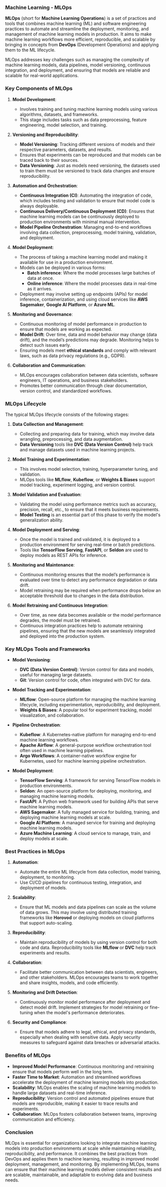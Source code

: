 ### **Machine Learning - MLOps**

**MLOps** (short for **Machine Learning Operations**) is a set of practices and tools that combines machine learning (ML) and software engineering practices to automate and streamline the deployment, monitoring, and management of machine learning models in production. It aims to make machine learning workflows more efficient, reproducible, and scalable by bringing in concepts from **DevOps** (Development Operations) and applying them to the ML lifecycle.

MLOps addresses key challenges such as managing the complexity of machine learning models, data pipelines, model versioning, continuous integration, and deployment, and ensuring that models are reliable and scalable for real-world applications.

### **Key Components of MLOps**

1. **Model Development**:
   - Involves training and tuning machine learning models using various algorithms, datasets, and frameworks.
   - This stage includes tasks such as data preprocessing, feature engineering, model selection, and training.

2. **Versioning and Reproducibility**:
   - **Model Versioning**: Tracking different versions of models and their respective parameters, datasets, and results.
   - Ensures that experiments can be reproduced and that models can be traced back to their sources.
   - **Data Versioning**: Just as models need versioning, the datasets used to train them must be versioned to track data changes and ensure reproducibility.

3. **Automation and Orchestration**:
   - **Continuous Integration (CI)**: Automating the integration of code, which includes testing and validation to ensure that model code is always deployable.
   - **Continuous Delivery/Continuous Deployment (CD)**: Ensures that machine learning models can be continuously deployed to production environments with minimal manual intervention.
   - **Model Pipeline Orchestration**: Managing end-to-end workflows involving data collection, preprocessing, model training, validation, and deployment.

4. **Model Deployment**:
   - The process of taking a machine learning model and making it available for use in a production environment.
   - Models can be deployed in various forms:
     - **Batch inference**: Where the model processes large batches of data at once.
     - **Online inference**: Where the model processes data in real-time as it arrives.
   - Deployment may involve setting up endpoints (APIs) for model inference, containerization, and using cloud services like **AWS Sagemaker**, **Google AI Platform**, or **Azure ML**.

5. **Monitoring and Governance**:
   - Continuous monitoring of model performance in production to ensure that models are working as expected.
   - **Model Drift**: Over time, data and model behavior may change (data drift), and the model’s predictions may degrade. Monitoring helps to detect such issues early.
   - Ensuring models meet **ethical standards** and comply with relevant laws, such as data privacy regulations (e.g., GDPR).

6. **Collaboration and Communication**:
   - MLOps encourages collaboration between data scientists, software engineers, IT operations, and business stakeholders.
   - Promotes better communication through clear documentation, version control, and standardized workflows.

### **MLOps Lifecycle**

The typical MLOps lifecycle consists of the following stages:

1. **Data Collection and Management**:
   - Collecting and preparing data for training, which may involve data wrangling, preprocessing, and data augmentation.
   - **Data Versioning** tools like **DVC (Data Version Control)** help track and manage datasets used in machine learning projects.

2. **Model Training and Experimentation**:
   - This involves model selection, training, hyperparameter tuning, and validation.
   - MLOps tools like **MLflow**, **Kubeflow**, or **Weights & Biases** support model tracking, experiment logging, and version control.

3. **Model Validation and Evaluation**:
   - Validating the model using performance metrics such as accuracy, precision, recall, etc., to ensure that it meets business requirements.
   - **Model Testing** is an essential part of this phase to verify the model's generalization ability.

4. **Model Deployment and Serving**:
   - Once the model is trained and validated, it is deployed to a production environment for serving real-time or batch predictions.
   - Tools like **TensorFlow Serving**, **FastAPI**, or **Seldon** are used to deploy models as REST APIs for inference.

5. **Monitoring and Maintenance**:
   - Continuous monitoring ensures that the model’s performance is evaluated over time to detect any performance degradation or data drift.
   - Model retraining may be required when performance drops below an acceptable threshold due to changes in the data distribution.

6. **Model Retraining and Continuous Integration**:
   - Over time, as new data becomes available or the model performance degrades, the model must be retrained.
   - Continuous integration practices help to automate retraining pipelines, ensuring that the new models are seamlessly integrated and deployed into the production system.

### **Key MLOps Tools and Frameworks**

- **Model Versioning**: 
   - **DVC (Data Version Control)**: Version control for data and models, useful for managing large datasets.
   - **Git**: Version control for code, often integrated with DVC for data.

- **Model Tracking and Experimentation**: 
   - **MLflow**: Open-source platform for managing the machine learning lifecycle, including experimentation, reproducibility, and deployment.
   - **Weights & Biases**: A popular tool for experiment tracking, model visualization, and collaboration.

- **Pipeline Orchestration**: 
   - **Kubeflow**: A Kubernetes-native platform for managing end-to-end machine learning workflows.
   - **Apache Airflow**: A general-purpose workflow orchestration tool often used in machine learning pipelines.
   - **Argo Workflows**: A container-native workflow engine for Kubernetes, used for machine learning pipeline orchestration.

- **Model Deployment**:
   - **TensorFlow Serving**: A framework for serving TensorFlow models in production environments.
   - **Seldon**: An open-source platform for deploying, monitoring, and managing machine learning models.
   - **FastAPI**: A Python web framework used for building APIs that serve machine learning models.
   - **AWS Sagemaker**: A fully managed service for building, training, and deploying machine learning models at scale.
   - **Google AI Platform**: A managed service for training and deploying machine learning models.
   - **Azure Machine Learning**: A cloud service to manage, train, and deploy models at scale.

### **Best Practices in MLOps**

1. **Automation**:
   - Automate the entire ML lifecycle from data collection, model training, deployment, to monitoring.
   - Use CI/CD pipelines for continuous testing, integration, and deployment of models.

2. **Scalability**:
   - Ensure that ML models and data pipelines can scale as the volume of data grows. This may involve using distributed training frameworks like **Horovod** or deploying models on cloud platforms that support auto-scaling.

3. **Reproducibility**:
   - Maintain reproducibility of models by using version control for both code and data. Reproducibility tools like **MLflow** or **DVC** help track experiments and results.

4. **Collaboration**:
   - Facilitate better communication between data scientists, engineers, and other stakeholders. MLOps encourages teams to work together and share insights, models, and code efficiently.

5. **Monitoring and Drift Detection**:
   - Continuously monitor model performance after deployment and detect model drift. Implement strategies for model retraining or fine-tuning when the model's performance deteriorates.

6. **Security and Compliance**:
   - Ensure that models adhere to legal, ethical, and privacy standards, especially when dealing with sensitive data. Apply security measures to safeguard against data breaches or adversarial attacks.

### **Benefits of MLOps**

- **Improved Model Performance**: Continuous monitoring and retraining ensure that models perform well in the long term.
- **Faster Time to Market**: Automation and streamlined workflows accelerate the deployment of machine learning models into production.
- **Scalability**: MLOps enables the scaling of machine learning models to handle large datasets and real-time inference.
- **Reproducibility**: Version control and automated pipelines ensure that models are reproducible, making it easier to trace results and experiments.
- **Collaboration**: MLOps fosters collaboration between teams, improving communication and efficiency.

### **Conclusion**

MLOps is essential for organizations looking to integrate machine learning models into production environments at scale while maintaining reliability, reproducibility, and performance. It combines the best practices from DevOps and applies them to machine learning, resulting in improved model deployment, management, and monitoring. By implementing MLOps, teams can ensure that their machine learning models deliver consistent results and are scalable, maintainable, and adaptable to evolving data and business needs.
